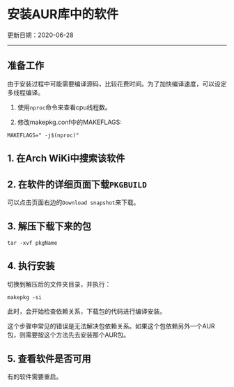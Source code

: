 # 安装AUR库中的软件

更新日期：2020-06-28

----------------

## 准备工作

由于安装过程中可能需要编译源码，比较花费时间。为了加快编译速度，可以设定多线程编译。

1. 使用`nproc`命令来查看cpu线程数。

2. 修改makepkg.conf中的MAKEFLAGS:

`MAKEFLAGS=" -j$(nproc)"`

## 1. 在Arch WiKi中搜索该软件

## 2. 在软件的详细页面下载`PKGBUILD`

可以点击页面右边的`Download snapshot`来下载。

## 3. 解压下载下来的包

`tar -xvf pkgName`

## 4. 执行安装

切换到解压后的文件夹目录，并执行：

`makepkg -si`

此时，会开始检查依赖关系，下载包的代码进行编译安装。

这个步骤中常见的错误是无法解决包依赖关系。如果这个包依赖另外一个AUR包，则需要按这个方法先去安装那个AUR包。

## 5. 查看软件是否可用

有的软件需要重启。

